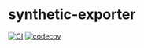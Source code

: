 # synthetic-exporter

[![CI](https://github.com/pixelfactoryio/synthetic-exporter/workflows/CI/badge.svg)](https://github.com/pixelfactoryio/synthetic-exporter/actions)
[![codecov](https://codecov.io/gh/pixelfactoryio/synthetic-exporter/branch/master/graph/badge.svg)](https://codecov.io/gh/pixelfactoryio/synthetic-exporter)
